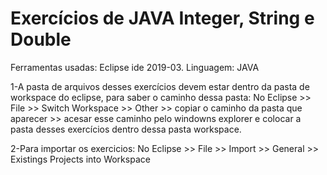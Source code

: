 # Exercícios de JAVA Integer, String e Double
Ferramentas usadas: Eclipse ide 2019-03.
Linguagem: JAVA

1-A pasta de arquivos desses exercícios devem estar dentro da pasta de workspace do eclipse, para saber o caminho dessa pasta: 
No Eclipse >> File >> Switch Workspace >> Other >> copiar o caminho da pasta que aparecer >> acesar esse caminho pelo windowns explorer
e colocar a pasta desses exercícios dentro dessa pasta workspace.

2-Para importar os exercicios: No Eclipse >> File >> Import >> General >> Existings Projects into Workspace

